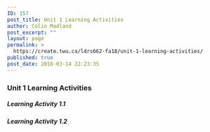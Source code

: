 ```yaml
---
ID: 157
post_title: Unit 1 Learning Activities
author: Colin Madland
post_excerpt: ""
layout: page
permalink: >
  https://create.twu.ca/ldrs662-fa18/unit-1-learning-activities/
published: true
post_date: 2018-03-14 22:23:35
---
```

### Unit 1 Learning Activities

##### Learning Activity 1.1

##### Learning Activity 1.2

#####